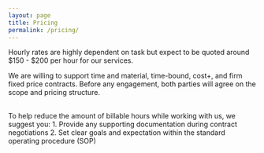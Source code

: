 ```yaml
---
layout: page
title: Pricing
permalink: /pricing/
---
```


[comment]: <> (Discounts will be provided on an as needed basis)

Hourly rates are highly dependent on task but expect to be quoted around $150 - $200 per hour for our services.


We are willing to support time and material, time-bound, cost+, and firm fixed price contracts.  Before any engagement, both parties will agree on the scope and pricing structure.

<br>
To help reduce the amount of billable hours while working with us, we suggest you:
1. Provide any supporting documentation during contract negotiations
2. Set clear goals and expectation within the standard operating procedure (SOP)
